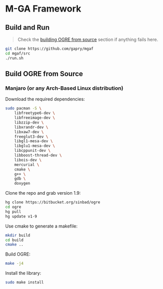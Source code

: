 # M-GA Framework

## Build and Run 

>  Check the [building OGRE from source](#building-ogre-from-source) section if anything fails here.

```bash
git clone https://github.com/gapry/mgaf
cd mgaf/src
./run.sh
```

## Build OGRE from Source

### Manjaro (or any Arch-Based Linux distribution)

Download the required dependencies:

``` bash
sudo pacman -S \
	libfreetype6-dev \
	libfreeimage-dev \
	libzzip-dev \
	libxrandr-dev \
	libxaw7-dev \
	freeglut3-dev \
	libgl1-mesa-dev \
	libglu1-mesa-dev \
	libcppunit-dev \
	libboost-thread-dev \
	libois-dev \
	mercurial \
	cmake \
	g++ \
	gdb \
	doxygen
```

Clone the repo and grab version 1.9:

```bash
hg clone https://bitbucket.org/sinbad/ogre
cd ogre
hg pull
hg update v1-9
```

Use cmake to generate a makefile:

```bash
mkdir build
cd build
cmake ..
```

Build OGRE:

```bash
make -j4
```

Install the library:

```bash
sudo make install
```

